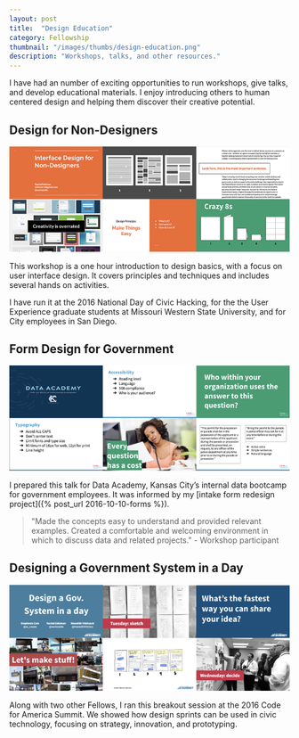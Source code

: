 ```yaml
---
layout: post
title:  "Design Education"
category: Fellowship
thumbnail: "/images/thumbs/design-education.png"
description: "Workshops, talks, and other resources."
---
```


I have had an number of exciting opportunities to run workshops, give talks, and develop educational materials. I enjoy introducing others to human centered design and helping them discover their creative potential.

## Design for Non-Designers 
![](/images/talks/DesignForNonDesigners.png)

This workshop is a one hour introduction to design basics, with a focus on user interface design. It covers principles and techniques and includes several hands on activities. 

I have run it at the 2016 National Day of Civic Hacking, for the the User Experience graduate students at Missouri Western State University, and for City employees in San Diego.

## Form Design for Government 
![](/images/talks/FormDesign.png)

I prepared this talk for Data Academy, Kansas City’s internal data bootcamp for government employees. It was informed by my [intake form redesign project]({% post_url 2016-10-10-forms %}).

> "Made the concepts easy to understand and provided relevant examples. Created a comfortable and welcoming environment in which to discuss data and related projects." - Workshop participant

## Designing a Government System in a Day
![](/images/talks/DesignAGovSystem.png)

Along with two other Fellows, I ran this breakout session at the 2016 Code for America Summit. We showed how design sprints can be used in civic technology, focusing on strategy, innovation, and prototyping.